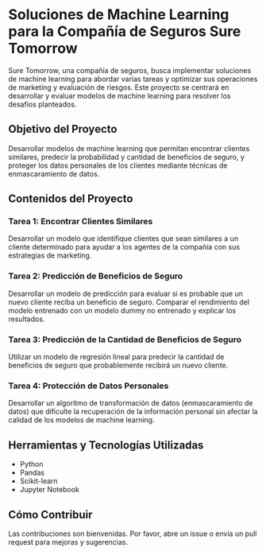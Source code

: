 # Soluciones de Machine Learning para la Compañía de Seguros Sure Tomorrow

Sure Tomorrow, una compañía de seguros, busca implementar soluciones de machine learning para abordar varias tareas y optimizar sus operaciones de marketing y evaluación de riesgos. Este proyecto se centrará en desarrollar y evaluar modelos de machine learning para resolver los desafíos planteados.

## Objetivo del Proyecto
Desarrollar modelos de machine learning que permitan encontrar clientes similares, predecir la probabilidad y cantidad de beneficios de seguro, y proteger los datos personales de los clientes mediante técnicas de enmascaramiento de datos.

## Contenidos del Proyecto
### Tarea 1: Encontrar Clientes Similares
Desarrollar un modelo que identifique clientes que sean similares a un cliente determinado para ayudar a los agentes de la compañía con sus estrategias de marketing.

### Tarea 2: Predicción de Beneficios de Seguro
Desarrollar un modelo de predicción para evaluar si es probable que un nuevo cliente reciba un beneficio de seguro. Comparar el rendimiento del modelo entrenado con un modelo dummy no entrenado y explicar los resultados.

### Tarea 3: Predicción de la Cantidad de Beneficios de Seguro
Utilizar un modelo de regresión lineal para predecir la cantidad de beneficios de seguro que probablemente recibirá un nuevo cliente.

### Tarea 4: Protección de Datos Personales
Desarrollar un algoritmo de transformación de datos (enmascaramiento de datos) que dificulte la recuperación de la información personal sin afectar la calidad de los modelos de machine learning.

## Herramientas y Tecnologías Utilizadas
- Python
- Pandas
- Scikit-learn
- Jupyter Notebook

## Cómo Contribuir
Las contribuciones son bienvenidas. Por favor, abre un issue o envía un pull request para mejoras y sugerencias.

